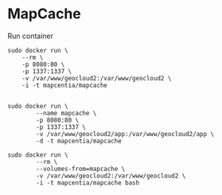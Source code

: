 # MapCache
Run container

    sudo docker run \
        --rm \
        -p 8080:80 \
        -p 1337:1337 \
        -v /var/www/geocloud2:/var/www/geocloud2 \
        -i -t mapcentia/mapcache
        
        
    sudo docker run \
            --name mapcache \
            -p 8080:80 \
            -p 1337:1337 \
            -v /var/www/geocloud2/app:/var/www/geocloud2/app \
            -d -t mapcentia/mapcache
            
    sudo docker run \
            --rm \
            --volumes-from=mapcache \
            -v /var/www/geocloud2:/var/www/geocloud2 \
            -i -t mapcentia/mapcache bash